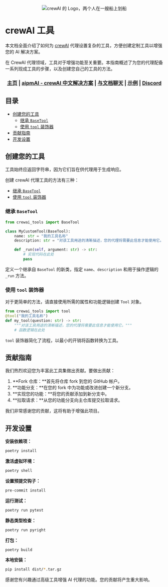 <div align="center">

![crewAI 的 Logo，两个人在一艘船上划船](./assets/crewai_logo.png)

<div align="left">

# **crewAI 工具**
本文档全面介绍了如何为 [crewAI](https://github.com/aithoughts/aipmAI) 代理设置复杂的工具，方便创建定制工具以增强您的 AI 解决方案。

在 CrewAI 代理领域，工具对于增强功能至关重要。本指南概述了为您的代理配备一系列现成工具的步骤，以及创建您自己的工具的方法。

</div>

<h3>

[主页](https://www.theforage.cn/) | [aipmAI - crewAI 中文解决方案](https://aipm-docs.theforage.cn/) | [与文档聊天](https://chatg.pt/DWjSBZn) | [示例](https://github.com/aithoughts/aipmAI-examples) | [Discord](https://discord.com/invite/X4JWnZnxPb)

</h3>

</div>

## 目录

- [创建您的工具](#创建您的工具)
	- [继承 `BaseTool`](#继承-basetool)
	- [使用 `tool` 装饰器](#使用-tool-装饰器)
- [贡献指南](#贡献指南)
- [开发设置](#开发设置)

## 创建您的工具

工具始终应返回字符串，因为它们旨在供代理用于生成响应。

创建 crewAI 代理工具的方法有三种：
- [继承 `BaseTool`](#继承-basetool)
- [使用 `tool` 装饰器](#使用-tool-装饰器)

### 继承 `BaseTool`

```python
from crewai_tools import BaseTool

class MyCustomTool(BaseTool):
    name: str = "我的工具名称"
    description: str = "对该工具用途的清晰描述，您的代理将需要此信息才能使用它。"

    def _run(self, argument: str) -> str:
        # 实现代码在此处
        pass
```

定义一个继承自 `BaseTool` 的新类，指定 `name`、`description` 和用于操作逻辑的 `_run` 方法。


### 使用 `tool` 装饰器

对于更简单的方法，请直接使用所需的属性和功能逻辑创建 `Tool` 对象。

```python
from crewai_tools import tool
@tool("我的工具名称")
def my_tool(question: str) -> str:
    """对该工具用途的清晰描述，您的代理将需要此信息才能使用它。"""
    # 函数逻辑在此处
```

`tool` 装饰器简化了流程，以最小的开销将函数转换为工具。

## 贡献指南

我们热烈欢迎您为丰富此工具集做出贡献。要做出贡献：

1. **Fork 仓库：**首先将仓库 fork 到您的 GitHub 帐户。
2. **功能分支：**在您的 fork 中为功能或改进创建一个新分支。
3. **实现您的功能：**将您的贡献添加到新分支中。
4. **拉取请求：**从您的功能分支向主仓库提交拉取请求。

我们非常感谢您的贡献，这将有助于增强此项目。

## **开发设置**

**安装依赖项：**

```bash
poetry install
```

**激活虚拟环境：**

```bash
poetry shell
```

**设置预提交钩子：**

```bash
pre-commit install
```

**运行测试：**

```bash
poetry run pytest
```

**静态类型检查：**

```bash
poetry run pyright
```

**打包：**

```bash
poetry build
```

**本地安装：**

```bash
pip install dist/*.tar.gz
```

感谢您有兴趣通过高级工具增强 AI 代理的功能。您的贡献将产生重大影响。
